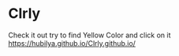 # Clrly
Check it out
try to find Yellow Color and click on it
https://hubilya.github.io/Clrly.github.io/
